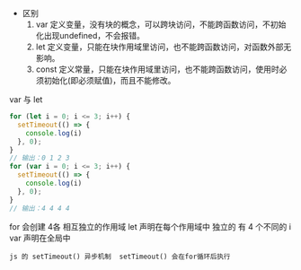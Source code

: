 - 区别
    1. var 定义变量，没有块的概念，可以跨块访问，不能跨函数访问，不初始化出现undefined，不会报错。
    2. let 定义变量，只能在块作用域里访问，也不能跨函数访问，对函数外部无影响。
    3. const 定义常量，只能在块作用域里访问，也不能跨函数访问，使用时必须初始化(即必须赋值)，而且不能修改。

var 与 let
```js
for (let i = 0; i <= 3; i++) {
  setTimeout(() => {
    console.log(i)
  }, 0);
}
// 输出：0 1 2 3 
for (var i = 0; i <= 3; i++) {
  setTimeout(() => {
    console.log(i)
  }, 0);
}
// 输出：4 4 4 4 
```

for  会创建 4各 相互独立的作用域 
    let 声明在每个作用域中 独立的  有 4 个不同的 i 
    var 声明在全局中 

    js 的 setTimeout() 异步机制  setTimeout() 会在for循环后执行
